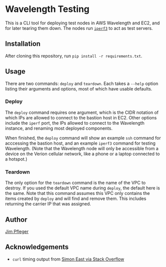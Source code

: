 # Wavelength Testing

This is a CLI tool for deploying test nodes in AWS Wavelength and EC2, and for later tearing them down. The nodes run [`iperf3`](https://iperf.fr/) to act as test servers.

## Installation

After cloning this repository, run `pip install -r requirements.txt`.

## Usage

There are two commands: `deploy` and `teardown`. Each takes a `--help` option listing their arguments and options, most of which have usable defaults.

### Deploy

The `deploy` command requires one argument, which is the CIDR notation of which IPs are allowed to connect to the bastion host in EC2. Other options include the `iperf` port, the IPs allowed to connect to the Wavelength instance, and renaming most deployed components.

When finished, the `deploy` command will show an example `ssh` command for acccessing the bastion host, and an example `iperf3` command for testing Wavelength. (Note that the Wavelength node will only be accessible from a device on the Verion cellular network, like a phone or a laptop connected to a hotspot.)

### Teardown

The only option for the `teardown` command is the name of the VPC to destroy. If you used the default VPC name during `deploy`, the default here is the same. Note that this command assumes this VPC only contains the items created by `deploy` and will find and remove them. This includes returning the carrier IP that was assigned.

## Author

[Jim Pfleger](https://github.com/codemonkeyjim)

## Acknowledgements

- `curl` timing output from [Simon East via Stack Overflow](https://stackoverflow.com/a/22625150)
